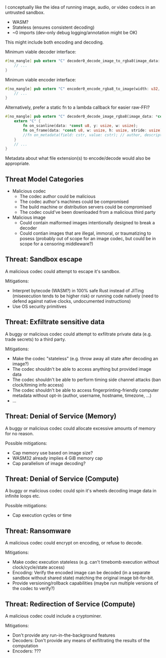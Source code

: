 I conceptually like the idea of running image, audio, or video codecs in an untrusted sandbox.
*   WASM?
*   Stateless (ensures consistent decoding)
*   ~0 imports (dev-only debug logging/annotation might be OK)

This might include both encoding and decoding.

Minimum viable decoder interface:

```rust
#[no_mangle] pub extern "C" decoder0_decode_image_to_rgba8(image_data: *const u8, image_data_size: usize, on_decode: fn(usize, usize, *const u32), on_error: fn(...)) {
    // ...
}
```

Minimum viable encoder interface:

```rust
#[no_mangle] pub extern "C" encoder0_encode_rgba8_to_image(width: u32, height: u32, pixels: *const u32, on_encode: fn(*const u8, usize), on_error: fn(...)) {
    // ...
}
```

Alternatively, prefer a static fn to a lambda callback for easier raw-FFI?

```rust
#[no_mangle] pub extern "C" decoder0_decode_image_rgba8(image_data: *const u8, image_data_size: usize, flags: u32, hint_width: usize, hint_height: usize) {
    extern "C" {
        fn on_scanline(data: *const u8, y: usize, w: usize);
        fn on_frame(data: *const u8, w: usize, h: usize, stride: usize);
        //fn on_metadata(field: cstr, value: cstr); // author, description, copyright, ...
    }
    // ...
}
```

Metadata about what file extension(s) to encode/decode would also be appropriate.

## Threat Model Categories

*   Malicious codec
    *   The codec author could be malicious
    *   The codec author's machines could be compromised
    *   The build machine or distribution servers could be compromised
    *   The codec could've been downloaded from a malicious third party
*   Malicious image
    *   Could contain malformed images intentionally designed to break a decoder
    *   Could contian images that are illegal, immoral, or traumatizing to posess (probably out of scope for an image codec, but could be in scope for a censoring middleware?)

## Threat: Sandbox escape

A malicious codec could attempt to escape it's sandbox.

Mitigations:
*   Interpret bytecode (WASM?) in 100% safe Rust instead of JITing (misexecution tends to be higher risk) or running code natively (need to defend against native clocks, undocumented instructions)
*   Use OS security primitives

## Threat: Exfiltrate sensitive data

A buggy or malicious codec could attempt to exfiltrate private data (e.g. trade secrets) to a third party.

Mitigations:
*   Make the codec "stateless" (e.g. throw away all state after decoding an image?)
*   The codec shouldn't be able to access anything but provided image data
*   The codec shouldn't be able to perform timing side channel attacks (ban clock/timing info access)
*   The codec shouldn't be able to access fingerprinting-friendly computer metadata without opt-in (author, username, hostname, timezone, ...)
*   ...

## Threat: Denial of Service (Memory)

A buggy or malicious codec could allocate excessive amounts of memory for no reason.

Possible mitigations:
*   Cap memory use based on image size?
*   WASM32 already implies 4 GiB memory cap
*   Cap parallelism of image decoding?

## Threat: Denial of Service (Compute)

A buggy or malicious codec could spin it's wheels decoding image data in infinite loops etc.

Possible mitigations:
*   Cap execution cycles or time

## Threat: Ransomware

A malicious codec could encrypt on encoding, or refuse to decode.

Mitigations:
*   Make codec execution stateless (e.g. can't timebomb execution without clock/cycle/state access)
*   Encoding: Verify the encoded image can be decoded (in a separate sandbox without shared state) matching the original image bit-for-bit.
*   Provide versioning/rollback capabilities (maybe run multiple versions of the codec to verify?)

## Threat: Redirection of Service (Compute)

A malicious codec could include a cryptominer.

Mitigations:
*   Don't provide any run-in-the-background features
*   Decoders: Don't provide any means of exfiltrating the results of the computation
*   Encoders: ???
